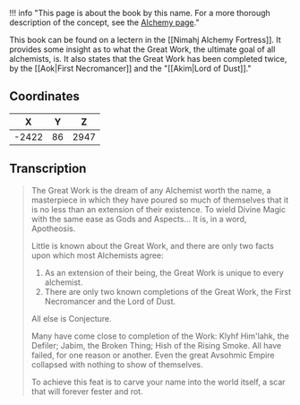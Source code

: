  

!!! info "This page is about the book by this name. For a more thorough description of the concept, see the [Alchemy page](Alchemy.md)."

This book can be found on a lectern in the [[Nimahj Alchemy Fortress]]. It provides some insight as to what the Great Work, the ultimate goal of all alchemists, is. It also states that the Great Work has been completed twice, by the [[Aok|First Necromancer]] and the "[[Akim|Lord of Dust]]."

## Coordinates
| **X** | **Y** | **Z** |
| :---: | :---: | :---: |
| -2422 |  86   | 2947  |

## Transcription
> The Great Work is the dream of any Alchemist worth the name, a masterpiece in which they have poured so much of themselves that it is no less than an extension of their existence. To wield Divine Magic with the same ease as Gods and Aspects... It is, in a word, Apotheosis.
>
> Little is known about the Great Work, and there are only two facts upon which most Alchemists agree: <br>
> 1) As an extension of their being, the Great Work is unique to every alchemist. <br>
> 2) There are only two known completions of the Great Work, the First Necromancer and the Lord of Dust.
>
> All else is Conjecture.
> 
> Many have come close to completion of the Work: Klyhf Him'lahk, the Defiler; Jabim, the Broken Thing; Hish of the Rising Smoke. All have failed, for one reason or another. Even the great Avsohmic Empire collapsed with nothing to show of themselves.
>
> To achieve this feat is to carve your name into the world itself, a scar that will forever fester and rot.

